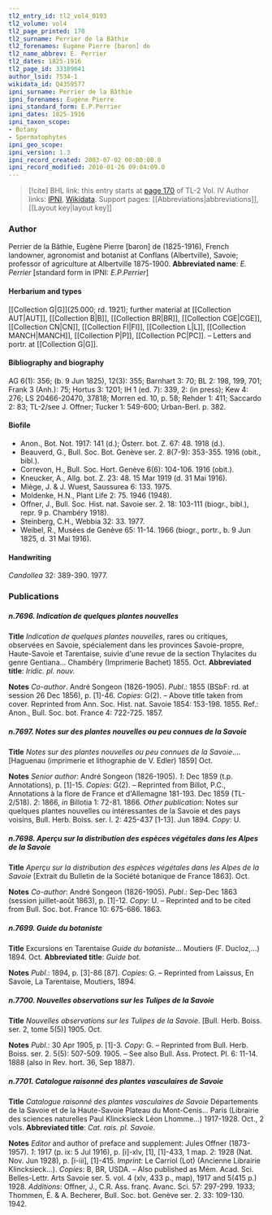 ```yaml
---
tl2_entry_id: tl2_vol4_0193
tl2_volume: vol4
tl2_page_printed: 170
tl2_surname: Perrier de la Bâthie
tl2_forenames: Eugène Pierre [baron] de
tl2_name_abbrev: E. Perrier
tl2_dates: 1825-1916
tl2_page_id: 33189641
author_lsid: 7534-1
wikidata_id: Q4359577
ipni_surname: Perrier de la Bâthie
ipni_forenames: Eugène Pierre
ipni_standard_form: E.P.Perrier
ipni_dates: 1825-1916
ipni_taxon_scope: 
- Botany
- Spermatophytes
ipni_geo_scope: 
ipni_version: 1.3
ipni_record_created: 2003-07-02 00:00:00.0
ipni_record_modified: 2010-01-26 09:04:09.0
---
```


> [!cite] BHL link: this entry starts at [page 170](https://www.biodiversitylibrary.org/page/33189641) of TL-2 Vol. IV
> Author links: [IPNI](https://www.ipni.org/a/7534-1), [Wikidata](https://www.wikidata.org/wiki/Q4359577). Support pages: [[Abbreviations|abbreviations]], [[Layout key|layout key]]

### Author

Perrier de la Bâthie, Eugène Pierre \[baron\] de (1825-1916), French landowner, agronomist and botanist at Conflans (Albertville), Savoie; professor of agriculture at Albertville 1875-1900. 
**Abbreviated name**: *E. Perrier* \[standard form in IPNI: *E.P.Perrier*\]

#### Herbarium and types

[[Collection G|G]](25.000; rd. 1921); further material at [[Collection AUT|AUT]], [[Collection B|B]], [[Collection BR|BR]], [[Collection CGE|CGE]], [[Collection CN|CN]], [[Collection FI|FI]], [[Collection L|L]], [[Collection MANCH|MANCH]], [[Collection P|P]], [[Collection PC|PC]]. – Letters and portr. at [[Collection G|G]].

#### Bibliography and biography

AG 6(1): 356; (b. 9 Jun 1825), 12(3): 355; Barnhart 3: 70; BL 2: 198, 199, 701; Frank 3 (Anh.): 75; Hortus 3: 1201; IH 1 (ed. 7): 339, 2: (in press); Kew 4: 276; LS 20466-20470, 37818; Morren ed. 10, p. 58; Rehder 1: 411; Saccardo 2: 83; TL-2/see J. Offner; Tucker 1: 549-600; Urban-Berl. p. 382.

#### Biofile

- Anon., Bot. Not. 1917: 141 (d.); Österr. bot. Z. 67: 48. 1918 (d.).
- Beauverd, G., Bull. Soc. Bot. Genève ser. 2. 8(7-9): 353-355. 1916 (obit., bibl.).
- Correvon, H., Bull. Soc. Hort. Genève 6(6): 104-106. 1916 (obit.).
- Kneucker, A., Allg. bot. Z. 23: 48. 15 Mar 1919 (d. 31 Mai 1916).
- Miège, J. & J. Wuest, Saussurea 6: 133. 1975.
- Moldenke, H.N., Plant Life 2: 75. 1946 (1948).
- Offner, J., Bull. Soc. Hist. nat. Savoie ser. 2. 18: 103-111 (biogr., bibl.), repr. 9 p. Chambéry 1918).
- Steinberg, C.H., Webbia 32: 33. 1977.
- Weibel, R., Musées de Genève 65: 11-14. 1966 (biogr., portr., b. 9 Jun 1825, d. 31 Mai 1916).

#### Handwriting

*Candollea* 32: 389-390. 1977.

### Publications

##### n.7696. Indication de quelques plantes nouvelles

**Title**
*Indication de quelques plantes nouvelles*, rares ou critiques, observées en Savoie, spécialement dans les provinces Savoie-propre, Haute-Savoie et Tarentaise, suivie d'une revue de la section Thylacites du genre Gentiana... Chambéry (Imprimerie Bachet) 1855. Oct.
**Abbreviated title**: *Iridic. pl. nouv.*

**Notes**
*Co-author*. André Songeon (1826-1905).
*Publ*.: 1855 (BSbF: rd. at session 26 Dec 1856), p. \[1\]-46. *Copies*: G(2). – Above title taken from cover. Reprinted from Ann. Soc. Hist. nat. Savoie 1854: 153-198. 1855.
Ref.: Anon., Bull. Soc. bot. France 4: 722-725. 1857.

##### n.7697. Notes sur des plantes nouvelles ou peu connues de la Savoie

**Title**
*Notes sur des plantes nouvelles ou peu connues de la Savoie*.... \[Haguenau (imprimerie et lithographie de V. Edler) 1859\] Oct.

**Notes**
*Senior author*: André Songeon (1826-1905).
*1*: Dec 1859 (t.p. Annotations), p. \[1\]-15. *Copies*: G(2). – Reprinted from Billot, P.C., Annotations à la flore de France et d'Allemagne 181-193. Dec 1859 (TL-2/518).
*2*: 1866, *in* Billotia 1: 72-81. 1866.
*Other publication*: Notes sur quelques plantes nouvelles ou intéressantes de la Savoie et des pays voisins, Bull. Herb. Boiss. ser. I. 2: 425-437 \[1-13\]. Jun 1894. *Copy*: U.

##### n.7698. Aperçu sur la distribution des espèces végétales dans les Alpes de la Savoie

**Title**
*Aperçu sur la distribution des espèces végétales dans les Alpes de la Savoie* \[Extrait du Bulletin de la Société botanique de France 1863\]. Oct.

**Notes**
*Co-author*: André Songeon (1826-1905).
*Publ*.: Sep-Dec 1863 (session juillet-août 1863), p. \[1\]-12. *Copy*: U. – Reprinted and to be cited from Bull. Soc. bot. France 10: 675-686. 1863.

##### n.7699. Guide du botaniste

**Title**
Excursions en Tarentaise *Guide du botaniste*... Moutiers (F. Ducloz,...) 1894. Oct.
**Abbreviated title**: *Guide bot.*

**Notes**
*Publ*.: 1894, p. \[3\]-86 \[87\]. *Copies*: G. – Reprinted from Laissus, En Savoie, La Tarentaise, Moutiers, 1894.

##### n.7700. Nouvelles observations sur les Tulipes de la Savoie

**Title**
*Nouvelles observations sur les Tulipes de la Savoie*. \[Bull. Herb. Boiss. ser. 2, tome 5(5)\] 1905. Oct.

**Notes**
*Publ*.: 30 Apr 1905, p. \[1\]-3. *Copy*: G. – Reprinted from Bull. Herb. Boiss. ser. 2. 5(5): 507-509. 1905. – See also Bull. Ass. Protect. Pl. 6: 11-14. 1888 (also in Rev. hort. 36, Sep 1887).

##### n.7701. Catalogue raisonné des plantes vasculaires de Savoie

**Title**
*Catalogue raisonné des plantes vasculaires de Savoie* Départements de la Savoie et de la Haute-Savoie Plateau du Mont-Cenis... Paris (Librairie des sciences naturelles Paul Klincksieck Léon Lhomme...) 1917-1928. Oct., 2 vols.
**Abbreviated title**: *Cat. rais. pl. Savoie*.

**Notes**
*Editor* and author of preface and supplement: Jules Offner (1873-1957).
*1*: 1917 (p. ix: 5 Jul 1916), p. \[i\]-xlv, \[1\], \[1\]-433, 1 map.
*2*: 1928 (Nat. Nov. Jun 1928), p. \[i-iii\], \[1\]-415. *Imprint*: Le Carriol (Lot) (Ancienne Librairie Klincksieck...).
*Copies*: B, BR, USDA. – Also published as Mém. Acad. Sci. Belles-Lettr. Arts Savoie ser. 5. vol. 4 (xlv, 433 p., map), 1917 and 5(415 p.) 1928.
*Additions*: Offner, J., C.R. Ass. franç. Avanc. Sci. 57: 297-299. 1933; Thommen, É. & A. Becherer, Bull. Soc. bot. Genève ser. 2. 33: 109-130. 1942.

